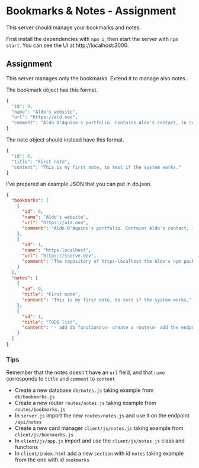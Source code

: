 # Bookmarks & Notes - Assignment
This server should manage your bookmarks and notes.

First install the dependencies with `npm i`, then start the server with `npm start`. You can see the UI at http://localhost:3000.


## Assignment
This server manages only the bookmarks. Extend it to manage also notes.

The bookmark object has this format.
```js
{
  "id": 0,
  "name": "Aldo's website",
  "url": "https://ald.ooo",
  "comment": "Aldo D'Aquino's portfolio. Contains Aldo's contact, in case I need some help."
}
```

The note object should instead have this format.
```js
{
  "id": 0,
  "title": "First note",
  "content": "This is my first note, to test if the system works."
}
```

I've prepared an example JSON that you can put in db.json.
```json
{
  "bookmarks": [
    {
      "id": 0,
      "name": "Aldo's website",
      "url": "https://ald.ooo",
      "comment": "Aldo D'Aquino's portfolio. Contains Aldo's contact, in case I need some help."
    },
    {
      "id": 1,
      "name": "https-localhost",
      "url": "https://sserve.dev",
      "comment": "The repository of https-localhost the Aldo's npm package. He said it's an express server, could be interesting exploring it."
    }
  ],
  "notes": [
    {
      "id": 0,
      "title": "First note",
      "content": "This is my first note, to test if the system works."
    },
    {
      "id": 1,
      "title": "TODO list",
      "content": "- add db functions\n- create a route\n- add the endpoint"
    }
  ]
}
```

### Tips
Remember that the notes doesn't have an `url` field, and that `name` corresponds to `title` and `comment` to `content`
- Create a new database `db/notes.js` taking example from `db/bookmarks.js`
- Create a new router `routes/notes.js` taking example from `routes/bookmarks.js`
- In `server.js` import the new `routes/notes.js` and use it on the endpoint `/api/notes`
- Create a new card manager `client/js/notes.js` taking example from `client/js/bookmarks.js`
- In `client/js/app.js` import and use the `client/js/notes.js` class and functions
- In `client/index.html` add a new `section` with id `notes` taking example from the one with id `bookmarks`
